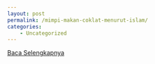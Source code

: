 ```yaml
---
layout: post
permalink: /mimpi-makan-coklat-menurut-islam/
categories:
    - Uncategorized
---
```


[Baca Selengkapnya](/01)